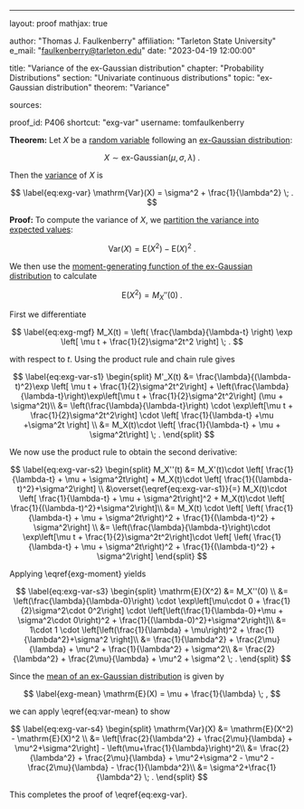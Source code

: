 ---
layout: proof
mathjax: true

author: "Thomas J. Faulkenberry"
affiliation: "Tarleton State University"
e_mail: "faulkenberry@tarleton.edu"
date: "2023-04-19 12:00:00"

title: "Variance of the ex-Gaussian distribution"
chapter: "Probability Distributions"
section: "Univariate continuous distributions"
topic: "ex-Gaussian distribution"
theorem: "Variance"

sources:
  
proof_id: P406
shortcut: "exg-var"
username: tomfaulkenberry


**Theorem:** Let $X$ be a [random variable](/D/rvar) following an [ex-Gaussian distribution](/D/exg):

$$ \label{eq:exg}
X \sim \text{ex-Gaussian}(\mu, \sigma, \lambda) \; .
$$

Then the [variance](/D/var) of $X$ is 

$$ \label{eq:exg-var}
\mathrm{Var}(X) = \sigma^2 + \frac{1}{\lambda^2} \; .
$$


**Proof:** To compute the variance of $X$, we [partition the variance into expected values](/P/var-mean):

$$ \label{eq:var-mean}
\mathrm{Var}(X) = \mathrm{E}(X^2)-\mathrm{E}(X)^2 \; .
$$

We then use the [moment-generating function of the ex-Gaussian distribution](/P/exg-mgf) to calculate

$$ \label{eq:exg-moment}
\mathrm{E}(X^2) = M_X''(0) \; .
$$

First we differentiate

$$ \label{eq:exg-mgf}
M_X(t) = \left( \frac{\lambda}{\lambda-t} \right) \exp \left[ \mu t + \frac{1}{2}\sigma^2t^2 \right] \; .
$$

with respect to $t$. Using the product rule and chain rule gives

$$ \label{eq:exg-var-s1}
\begin{split}
M'_X(t) &= \frac{\lambda}{(\lambda-t)^2}\exp \left[ \mu t + \frac{1}{2}\sigma^2t^2\right] + \left(\frac{\lambda}{\lambda-t}\right)\exp\left[\mu t + \frac{1}{2}\sigma^2t^2\right] (\mu + \sigma^2t)\\
&= \left(\frac{\lambda}{\lambda-t}\right) \cdot \exp\left[\mu t + \frac{1}{2}\sigma^2t^2\right] \cdot \left[ \frac{1}{\lambda-t} +\mu +\sigma^2t \right] \\
&= M_X(t)\cdot \left[ \frac{1}{\lambda-t} + \mu + \sigma^2t\right] \; .
\end{split}
$$

We now use the product rule to obtain the second derivative:

$$ \label{eq:exg-var-s2}
\begin{split}
M_X''(t) &= M_X'(t)\cdot \left[ \frac{1}{\lambda-t} + \mu + \sigma^2t\right] + M_X(t)\cdot \left[ \frac{1}{(\lambda-t)^2}+\sigma^2\right] \\
&\overset{\eqref{eq:exg-var-s1}}{=} M_X(t)\cdot \left[ \frac{1}{\lambda-t} + \mu + \sigma^2t\right]^2 + M_X(t)\cdot \left[ \frac{1}{(\lambda-t)^2}+\sigma^2\right]\\
&= M_X(t) \cdot \left[ \left( \frac{1}{\lambda-t} + \mu + \sigma^2t\right)^2 + \frac{1}{(\lambda-t)^2} + \sigma^2\right] \\
&= \left(\frac{\lambda}{\lambda-t}\right)\cdot \exp\left[\mu t + \frac{1}{2}\sigma^2t^2\right]\cdot \left[ \left( \frac{1}{\lambda-t} + \mu + \sigma^2t\right)^2 + \frac{1}{(\lambda-t)^2} + \sigma^2\right]
\end{split}
$$

Applying \eqref{exg-moment} yields

$$ \label{eq:exg-var-s3}
\begin{split}
\mathrm{E}(X^2) &= M_X''(0) \\
&= \left(\frac{\lambda}{\lambda-0}\right) \cdot \exp\left[\mu\cdot 0 + \frac{1}{2}\sigma^2\cdot 0^2\right] \cdot \left[\left(\frac{1}{\lambda-0}+\mu + \sigma^2\cdot 0\right)^2 + \frac{1}{(\lambda-0)^2}+\sigma^2\right]\\
&= 1\cdot 1 \cdot \left[\left(\frac{1}{\lambda} + \mu\right)^2 + \frac{1}{\lambda^2}+\sigma^2 \right]\\
&= \frac{1}{\lambda^2} + \frac{2\mu}{\lambda} + \mu^2 + \frac{1}{\lambda^2} + \sigma^2\\
&= \frac{2}{\lambda^2} + \frac{2\mu}{\lambda} + \mu^2 + \sigma^2 \; .
\end{split}
$$

Since the [mean of an ex-Gaussian distribution](/P/exg-mean) is given by

$$ \label{exg-mean}
\mathrm{E}(X) = \mu + \frac{1}{\lambda} \; ,
$$

we can apply \eqref{eq:var-mean} to show

$$ \label{eq:exg-var-s4}
\begin{split}
\mathrm{Var}(X) &= \mathrm{E}(X^2) - \mathrm{E}(X)^2 \\
&= \left[\frac{2}{\lambda^2} + \frac{2\mu}{\lambda} + \mu^2+\sigma^2\right] - \left(\mu+\frac{1}{\lambda}\right)^2\\
&= \frac{2}{\lambda^2} + \frac{2\mu}{\lambda} + \mu^2+\sigma^2 - \mu^2 - \frac{2\mu}{\lambda} - \frac{1}{\lambda^2}\\
&= \sigma^2+\frac{1}{\lambda^2} \; .
\end{split}
$$

This completes the proof of \eqref{eq:exg-var}.
